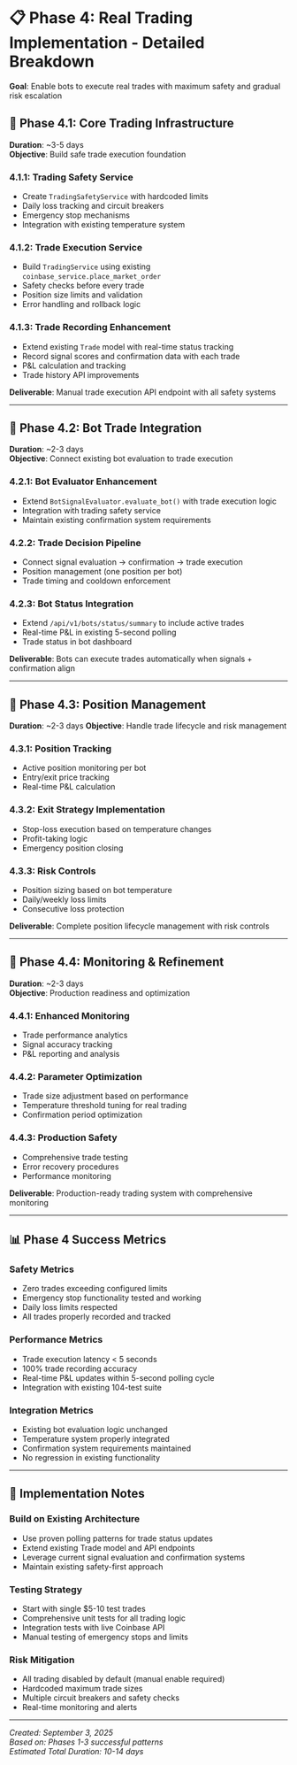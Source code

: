 # 📋 Phase 4: Real Trading Implementation - Detailed Breakdown

**Goal**: Enable bots to execute real trades with maximum safety and gradual risk escalation

## 🎯 **Phase 4.1: Core Trading Infrastructure** 
**Duration**: ~3-5 days  
**Objective**: Build safe trade execution foundation

### **4.1.1: Trading Safety Service**
- Create `TradingSafetyService` with hardcoded limits
- Daily loss tracking and circuit breakers
- Emergency stop mechanisms
- Integration with existing temperature system

### **4.1.2: Trade Execution Service** 
- Build `TradingService` using existing `coinbase_service.place_market_order`
- Safety checks before every trade
- Position size limits and validation
- Error handling and rollback logic

### **4.1.3: Trade Recording Enhancement**
- Extend existing `Trade` model with real-time status tracking
- Record signal scores and confirmation data with each trade
- P&L calculation and tracking
- Trade history API improvements

**Deliverable**: Manual trade execution API endpoint with all safety systems

---

## 🎯 **Phase 4.2: Bot Trade Integration**
**Duration**: ~2-3 days  
**Objective**: Connect existing bot evaluation to trade execution

### **4.2.1: Bot Evaluator Enhancement**
- Extend `BotSignalEvaluator.evaluate_bot()` with trade execution logic
- Integration with trading safety service
- Maintain existing confirmation system requirements

### **4.2.2: Trade Decision Pipeline**
- Connect signal evaluation → confirmation → trade execution
- Position management (one position per bot)
- Trade timing and cooldown enforcement

### **4.2.3: Bot Status Integration**
- Extend `/api/v1/bots/status/summary` to include active trades
- Real-time P&L in existing 5-second polling
- Trade status in bot dashboard

**Deliverable**: Bots can execute trades automatically when signals + confirmation align

---

## 🎯 **Phase 4.3: Position Management** 
**Duration**: ~2-3 days
**Objective**: Handle trade lifecycle and risk management

### **4.3.1: Position Tracking**
- Active position monitoring per bot
- Entry/exit price tracking
- Real-time P&L calculation

### **4.3.2: Exit Strategy Implementation**
- Stop-loss execution based on temperature changes
- Profit-taking logic
- Emergency position closing

### **4.3.3: Risk Controls**
- Position sizing based on bot temperature
- Daily/weekly loss limits
- Consecutive loss protection

**Deliverable**: Complete position lifecycle management with risk controls

---

## 🎯 **Phase 4.4: Monitoring & Refinement**
**Duration**: ~2-3 days  
**Objective**: Production readiness and optimization

### **4.4.1: Enhanced Monitoring**
- Trade performance analytics
- Signal accuracy tracking
- P&L reporting and analysis

### **4.4.2: Parameter Optimization**
- Trade size adjustment based on performance
- Temperature threshold tuning for real trading
- Confirmation period optimization

### **4.4.3: Production Safety**
- Comprehensive trade testing
- Error recovery procedures
- Performance monitoring

**Deliverable**: Production-ready trading system with comprehensive monitoring

---

## 📊 **Phase 4 Success Metrics**

### **Safety Metrics**
- Zero trades exceeding configured limits
- Emergency stop functionality tested and working
- Daily loss limits respected
- All trades properly recorded and tracked

### **Performance Metrics**
- Trade execution latency < 5 seconds
- 100% trade recording accuracy
- Real-time P&L updates within 5-second polling cycle
- Integration with existing 104-test suite

### **Integration Metrics**
- Existing bot evaluation logic unchanged
- Temperature system properly integrated
- Confirmation system requirements maintained
- No regression in existing functionality

---

## 🔧 **Implementation Notes**

### **Build on Existing Architecture**
- Use proven polling patterns for trade status updates
- Extend existing Trade model and API endpoints
- Leverage current signal evaluation and confirmation systems
- Maintain existing safety-first approach

### **Testing Strategy**
- Start with single $5-10 test trades
- Comprehensive unit tests for all trading logic
- Integration tests with live Coinbase API
- Manual testing of emergency stops and limits

### **Risk Mitigation**
- All trading disabled by default (manual enable required)
- Hardcoded maximum trade sizes
- Multiple circuit breakers and safety checks
- Real-time monitoring and alerts

---
*Created: September 3, 2025*  
*Based on: Phases 1-3 successful patterns*  
*Estimated Total Duration: 10-14 days*
